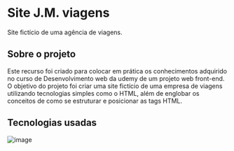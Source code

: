 # Site J.M. viagens
  Site fictício de uma agência de viagens.
  
 ## Sobre o projeto
  Este recurso foi criado para colocar em prática os conhecimentos adquirido no curso de Desenvolvimento web da udemy de um projeto web front-end.
  O objetivo do projeto foi criar uma site fictício de uma empresa de viagens utilizando tecnologias simples como o HTML, além de englobar os conceitos de como se estruturar e posicionar as tags HTML.
 ## Tecnologias usadas
 ![image](https://img.shields.io/badge/HTML5-E34F26?style=for-the-badge&logo=html5&logoColor=white)
